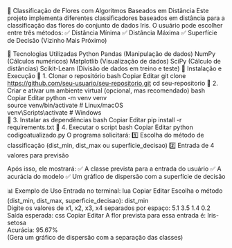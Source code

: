 🌺 Classificação de Flores com Algoritmos Baseados em Distância
Este projeto implementa diferentes classificadores baseados em distância para a classificação das flores do conjunto de dados Iris. O usuário pode escolher entre três métodos:
✅ Distância Mínima
✅ Distância Máxima
✅ Superfície de Decisão (Vizinho Mais Próximo)

🚀 Tecnologias Utilizadas
Python
Pandas (Manipulação de dados)
NumPy (Cálculos numéricos)
Matplotlib (Visualização de dados)
SciPy (Cálculo de distâncias)
Scikit-Learn (Divisão de dados em treino e teste)
📂 Instalação e Execução
🔹 1. Clonar o repositório
bash
Copiar
Editar
git clone https://github.com/seu-usuario/seu-repositorio.git
cd seu-repositorio
🔹 2. Criar e ativar um ambiente virtual (opcional, mas recomendado)
bash
Copiar
Editar
python -m venv venv  
source venv/bin/activate  # Linux/macOS  
venv\Scripts\activate  # Windows  
🔹 3. Instalar as dependências
bash
Copiar
Editar
pip install -r requirements.txt
🔹 4. Executar o script
bash
Copiar
Editar
python codigoatualizado.py
O programa solicitará:
1️⃣ Escolha do método de classificação (dist_min, dist_max ou superficie_decisao)
2️⃣ Entrada de 4 valores para previsão

Após isso, ele mostrará:
✅ A classe prevista para a entrada do usuário
✅ A acurácia do modelo
✅ Um gráfico de dispersão com a superfície de decisão

📊 Exemplo de Uso
Entrada no terminal:
lua
Copiar
Editar
Escolha o método (dist_min, dist_max, superficie_decisao): dist_min  
Digite os valores de x1, x2, x3, x4 separados por espaço: 5.1 3.5 1.4 0.2  
Saída esperada:
css
Copiar
Editar
A flor prevista para essa entrada é: Iris-setosa  
Acurácia: 95.67%  
(Gera um gráfico de dispersão com a separação das classes)  
